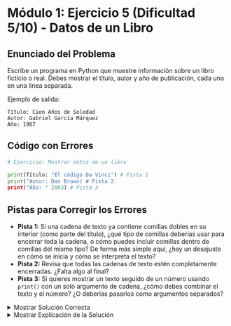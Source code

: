 # Módulo 1: Ejercicio 5 (Dificultad 5/10) - Datos de un Libro

## Enunciado del Problema

Escribe un programa en Python que muestre información sobre un libro ficticio o real. Debes mostrar el título, autor y año de publicación, cada uno en una línea separada.

Ejemplo de salida:
```
Título: Cien Años de Soledad
Autor: Gabriel García Márquez
Año: 1967
```

## Código con Errores

```python
# Ejercicio: Mostrar datos de un libro

print(Título: "El código Da Vinci") # Pista 1
print("Autor: Dan Brown) # Pista 2
print("Año: " 2003) # Pista 3
```

## Pistas para Corregir los Errores

*   **Pista 1:** Si una cadena de texto ya contiene comillas dobles en su interior (como parte del título), ¿qué tipo de comillas deberías usar para encerrar toda la cadena, o cómo puedes incluir comillas dentro de comillas del mismo tipo? De forma más simple aquí, ¿hay un desajuste en cómo se inicia y cómo se interpreta el texto?
*   **Pista 2:** Revisa que todas las cadenas de texto estén completamente encerradas. ¿Falta algo al final?
*   **Pista 3:** Si quieres mostrar un texto seguido de un número usando `print()` con un solo argumento de cadena, ¿cómo debes combinar el texto y el número? ¿O deberías pasarlos como argumentos separados?

<details>
<summary>Mostrar Solución Correcta</summary>

```python
# Ejercicio: Mostrar datos de un libro

print("Título: El código Da Vinci")
# Alternativa si el título tuviera comillas que quisieras mostrar:
# print('Título: "El código Da Vinci"')
# o usando escape:
# print("Título: \"El código Da Vinci\"")

print("Autor: Dan Brown")
print("Año: 2003") # El número se puede incluir directamente en la cadena

# Alternativa para el año, separando la cadena y el número:
# print("Año:", 2003)
```

</details>

<details>
<summary>Mostrar Explicación de la Solución</summary>

Este ejercicio explora cómo manejar texto y cómo presentar información estructurada.

*   **Error 1 Corrección (Confusión de comillas / cadena mal formada):**
    *   El código original era `print(Título: "El código Da Vinci")`.
    *   Python ve `Título:` como si fuera una variable o una palabra clave, y luego `"El código Da Vinci"` como una cadena separada, pero la sintaxis no es correcta para `print()` de esta manera. Lo que se quiere es imprimir toda la frase "Título: El código Da Vinci".
    *   **Solución:** Encerrar toda la frase en comillas: `print("Título: El código Da Vinci")`.
    *   Si el título mismo necesitara contener comillas dobles (ej., `Título: "Cita Libro" Algo Más`), podrías usar comillas simples para delimitar la cadena principal: `print('Título: "Cita Libro" Algo Más')` o escapar las comillas internas: `print("Título: \"Cita Libro\" Algo Más")`. Para este ejercicio, la solución simple es suficiente.

*   **Error 2 Corrección (Comilla de cierre faltante):**
    *   El código original era `print("Autor: Dan Brown)`.
    *   Falta la comilla doble de cierre `"` al final de la cadena.
    *   **Solución:** `print("Autor: Dan Brown")`

*   **Error 3 Corrección (Concatenación implícita incorrecta / Número fuera de cadena):**
    *   El código original era `print("Año: " 2003)`.
    *   Python no concatena automáticamente una cadena y un número de esta forma dentro de un solo `print()` si están separados solo por un espacio. Esto resultaría en un `SyntaxError`.
    *   Hay dos formas principales de solucionarlo:
        1.  Incluir el número como parte de la cadena: `print("Año: 2003")` (la más simple para este caso).
        2.  Pasar la cadena y el número como argumentos separados a `print()`, y `print()` los unirá con un espacio: `print("Año:", 2003)`.
    *   **Solución (simple):** `print("Año: 2003")`

El programa corregido muestra cada dato del libro en una línea, utilizando cadenas de texto correctamente formadas.
</details>
